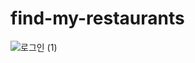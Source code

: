 # find-my-restaurants



![로그인 (1)](https://github.com/user-attachments/assets/9a210bd4-65af-424f-9541-c497f04d6098)
